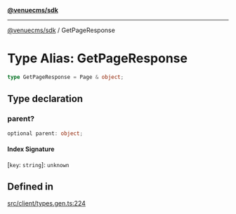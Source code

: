 [**@venuecms/sdk**](../Index.md)

***

[@venuecms/sdk](../Index.md) / GetPageResponse

# Type Alias: GetPageResponse

```ts
type GetPageResponse = Page & object;
```

## Type declaration

### parent?

```ts
optional parent: object;
```

#### Index Signature

 \[`key`: `string`\]: `unknown`

## Defined in

[src/client/types.gen.ts:224](https://github.com/venuecms/sdk/blob/7543b83415eb4130a2d88204751cb0c3e7f6d4ab/src/client/types.gen.ts#L224)

